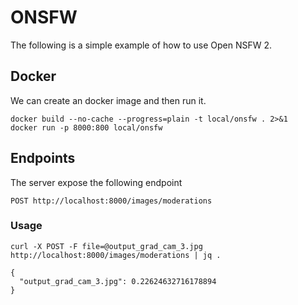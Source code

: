 # ONSFW
The following is a simple example of how to use Open NSFW 2.

## Docker

We can create an docker image and then run it.
```
docker build --no-cache --progress=plain -t local/onsfw . 2>&1
docker run -p 8000:800 local/onsfw 
```

## Endpoints

The server expose the following endpoint

```
POST http://localhost:8000/images/moderations
```

### Usage

```curl
curl -X POST -F file=@output_grad_cam_3.jpg http://localhost:8000/images/moderations | jq .

{
  "output_grad_cam_3.jpg": 0.22624632716178894
}
```
